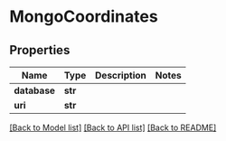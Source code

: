# MongoCoordinates

## Properties
Name | Type | Description | Notes
------------ | ------------- | ------------- | -------------
**database** | **str** |  | 
**uri** | **str** |  | 

[[Back to Model list]](../README.md#documentation-for-models) [[Back to API list]](../README.md#documentation-for-api-endpoints) [[Back to README]](../README.md)


